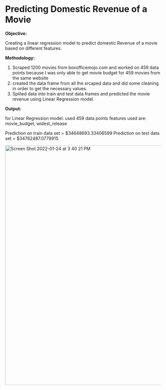 # Predicting Domestic Revenue of a Movie

**Objective:** 
  
  Creating a linear regression model to predict domestic Revenue of a movie based on different features.

**Methodology:** 
  
 1. Scraped 1200 movies from boxofficemojo.com and worked on 459 data points because I was only able to get movie budget for 459 movies from the same website
 2. created the data frame from all the srcaped data and did some cleaning in order to get the necessary values.
 3. Splited data into train and test data frames and predicted the movie revenue using Linear Regression model.
  
**Output:** 

for Linear Regression model:
used 459 data points
features used are: movie_budget, widest_release

Prediction on train data set = $34648693.33406599
Prediction on test data set = $34762487.0779915


<img width="774" alt="Screen Shot 2022-01-24 at 3 40 21 PM" src="https://user-images.githubusercontent.com/89863226/150883723-e9197c9e-d6e4-4001-93b6-21ad907fe499.png">

